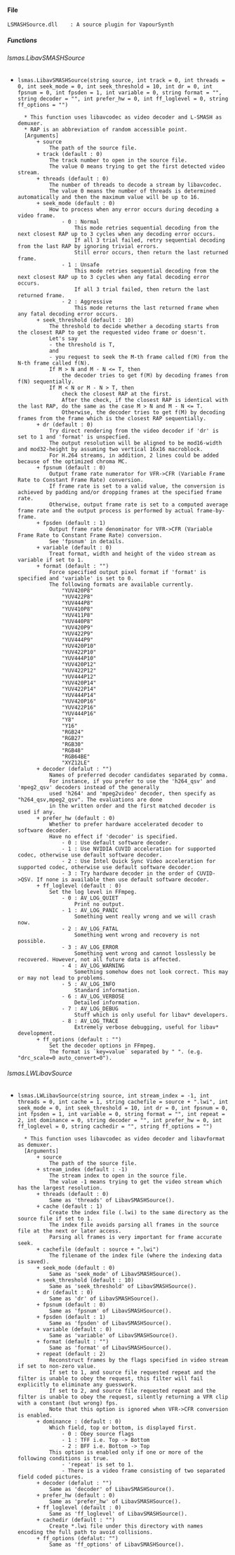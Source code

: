 #### File

    LSMASHSource.dll    : A source plugin for VapourSynth

##### Functions

###### lsmas.LibavSMASHSource

* `lsmas.LibavSMASHSource(string source, int track = 0, int threads = 0, int seek_mode = 0, int seek_threshold = 10,
                        int dr = 0, int fpsnum = 0, int fpsden = 1, int variable = 0, string format = "",
                        string decoder = "", int prefer_hw = 0, int ff_loglevel = 0, string ff_options = "")`

        * This function uses libavcodec as video decoder and L-SMASH as demuxer.
        * RAP is an abbreviation of random accessible point.
        [Arguments]
            + source
                The path of the source file.
            + track (default : 0)
                The track number to open in the source file.
                The value 0 means trying to get the first detected video stream.
            + threads (default : 0)
                The number of threads to decode a stream by libavcodec.
                The value 0 means the number of threads is determined automatically and then the maximum value will be up to 16.
            + seek_mode (default : 0)
                How to process when any error occurs during decoding a video frame.
                    - 0 : Normal
                        This mode retries sequential decoding from the next closest RAP up to 3 cycles when any decoding error occurs.
                        If all 3 trial failed, retry sequential decoding from the last RAP by ignoring trivial errors.
                        Still error occurs, then return the last returned frame.
                    - 1 : Unsafe
                        This mode retries sequential decoding from the next closest RAP up to 3 cycles when any fatal decoding error occurs.
                        If all 3 trial failed, then return the last returned frame.
                    - 2 : Aggressive
                        This mode returns the last returned frame when any fatal decoding error occurs.
            + seek_threshold (default : 10)
                The threshold to decide whether a decoding starts from the closest RAP to get the requested video frame or doesn't.
                Let's say
                - the threshold is T,
                and
                - you request to seek the M-th frame called f(M) from the N-th frame called f(N).
                If M > N and M - N <= T, then
                    the decoder tries to get f(M) by decoding frames from f(N) sequentially.
                If M < N or M - N > T, then
                    check the closest RAP at the first.
                    After the check, if the closest RAP is identical with the last RAP, do the same as the case M > N and M - N <= T.
                    Otherwise, the decoder tries to get f(M) by decoding frames from the frame which is the closest RAP sequentially.
            + dr (default : 0)
                Try direct rendering from the video decoder if 'dr' is set to 1 and 'format' is unspecfied.
                The output resolution will be aligned to be mod16-width and mod32-height by assuming two vertical 16x16 macroblock.
                For H.264 streams, in addition, 2 lines could be added because of the optimized chroma MC.
            + fpsnum (default : 0)
                Output frame rate numerator for VFR->CFR (Variable Frame Rate to Constant Frame Rate) conversion.
                If frame rate is set to a valid value, the conversion is achieved by padding and/or dropping frames at the specified frame rate.
                Otherwise, output frame rate is set to a computed average frame rate and the output process is performed by actual frame-by-frame.
            + fpsden (default : 1)
                Output frame rate denominator for VFR->CFR (Variable Frame Rate to Constant Frame Rate) conversion.
                See 'fpsnum' in details.
            + variable (default : 0)
                Treat format, width and height of the video stream as variable if set to 1.
            + format (default : "")
                Force specified output pixel format if 'format' is specified and 'variable' is set to 0.
                The following formats are available currently.
                    "YUV420P8"
                    "YUV422P8"
                    "YUV444P8"
                    "YUV410P8"
                    "YUV411P8"
                    "YUV440P8"
                    "YUV420P9"
                    "YUV422P9"
                    "YUV444P9"
                    "YUV420P10"
                    "YUV422P10"
                    "YUV444P10"
                    "YUV420P12"
                    "YUV422P12"
                    "YUV444P12"
                    "YUV420P14"
                    "YUV422P14"
                    "YUV444P14"
                    "YUV420P16"
                    "YUV422P16"
                    "YUV444P16"
                    "Y8"
                    "Y16"
                    "RGB24"
                    "RGB27"
                    "RGB30"
                    "RGB48"
                    "RGB64BE"
                    "XYZ12LE"
            + decoder (defalut : "")
                Names of preferred decoder candidates separated by comma.
                For instance, if you prefer to use the 'h264_qsv' and 'mpeg2_qsv' decoders instead of the generally
                used 'h264' and 'mpeg2video' decoder, then specify as "h264_qsv,mpeg2_qsv". The evaluations are done
                in the written order and the first matched decoder is used if any.
            + prefer_hw (default : 0)
                Whether to prefer hardware accelerated decoder to software decoder.
                Have no effect if 'decoder' is specified.
                    - 0 : Use default software decoder.
                    - 1 : Use NVIDIA CUVID acceleration for supported codec, otherwise use default software decoder.
                    - 2 : Use Intel Quick Sync Video acceleration for supported codec, otherwise use default software decoder.
                    - 3 : Try hardware decoder in the order of CUVID->QSV. If none is available then use default software decoder.
            + ff_loglevel (default : 0)
                Set the log level in FFmpeg.
                    - 0 : AV_LOG_QUIET
                        Print no output.
                    - 1 : AV_LOG_PANIC
                        Something went really wrong and we will crash now.
                    - 2 : AV_LOG_FATAL
                        Something went wrong and recovery is not possible.
                    - 3 : AV_LOG_ERROR
                        Something went wrong and cannot losslessly be recovered. However, not all future data is affected.
                    - 4 : AV_LOG_WARNING
                        Something somehow does not look correct. This may or may not lead to problems.
                    - 5 : AV_LOG_INFO
                        Standard information.
                    - 6 : AV_LOG_VERBOSE
                        Detailed information.
                    - 7 : AV_LOG_DEBUG
                        Stuff which is only useful for libav* developers.
                    - 8 : AV_LOG_TRACE
                        Extremely verbose debugging, useful for libav* development.
            + ff_options (default : "")
                Set the decoder options in FFmpeg.
                The format is `key=value` separated by " ". (e.g. "drc_scale=0 auto_convert=0").

###### lsmas.LWLibavSource

* `lsmas.LWLibavSource(string source, int stream_index = -1, int threads = 0, int cache = 1, string cachefile = source + ".lwi",
                        int seek_mode = 0, int seek_threshold = 10, int dr = 0, int fpsnum = 0, int fpsden = 1, int variable = 0,
                        string format = "", int repeat = 2, int dominance = 0, string decoder = "", int prefer_hw = 0, int ff_loglevel = 0,
                        string cachedir = "", string ff_options = "")`

        * This function uses libavcodec as video decoder and libavformat as demuxer.
        [Arguments]
            + source
                The path of the source file.
            + stream_index (default : -1)
                The stream index to open in the source file.
                The value -1 means trying to get the video stream which has the largest resolution.
            + threads (default : 0)
                Same as 'threads' of LibavSMASHSource().
            + cache (default : 1)
                Create the index file (.lwi) to the same directory as the source file if set to 1.
                The index file avoids parsing all frames in the source file at the next or later access.
                Parsing all frames is very important for frame accurate seek.
            + cachefile (default : source + ".lwi")
                The filename of the index file (where the indexing data is saved).
            + seek_mode (default : 0)
                Same as 'seek_mode' of LibavSMASHSource().
            + seek_threshold (default : 10)
                Same as 'seek_threshold' of LibavSMASHSource().
            + dr (default : 0)
                Same as 'dr' of LibavSMASHSource().
            + fpsnum (default : 0)
                Same as 'fpsnum' of LibavSMASHSource().
            + fpsden (default : 1)
                Same as 'fpsden' of LibavSMASHSource().
            + variable (default : 0)
                Same as 'variable' of LibavSMASHSource().
            + format (default : "")
                Same as 'format' of LibavSMASHSource().
            + repeat (default : 2)
                Reconstruct frames by the flags specified in video stream if set to non-zero value.
                If set to 1, and source file requested repeat and the filter is unable to obey the request, this filter will fail explicitly to eliminate any guesswork.
                If set to 2, and source file requested repeat and the filter is unable to obey the request, silently returning a VFR clip with a constant (but wrong) fps.
                Note that this option is ignored when VFR->CFR conversion is enabled.
            + dominance : (default : 0)
                Which field, top or bottom, is displayed first.
                    - 0 : Obey source flags
                    - 1 : TFF i.e. Top -> Bottom
                    - 2 : BFF i.e. Bottom -> Top
                This option is enabled only if one or more of the following conditions is true.
                    - 'repeat' is set to 1.
                    - There is a video frame consisting of two separated field coded pictures.
            + decoder (defalut : "")
                Same as 'decoder' of LibavSMASHSource().
            + prefer_hw (default : 0)
                Same as 'prefer_hw' of LibavSMASHSource().
            + ff_loglevel (default : 0)
                Same as 'ff_loglevel' of LibavSMASHSource().
            + cachedir (default : "")
                Create *.lwi file under this directory with names encoding the full path to avoid collisions.
            + ff_options (defalut: "")
                Same as 'ff_options' of LibavSMASHSource().

